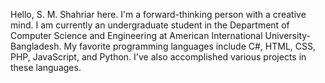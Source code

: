 Hello, S. M. Shahriar here. I'm a forward-thinking person with a creative mind. I am currently an undergraduate student in the Department of Computer Science and Engineering at American International University-Bangladesh. My favorite programming languages include C#, HTML, CSS, PHP, JavaScript, and Python. I've also accomplished various projects in these languages.

<!---
SH0WR0V/SH0WR0V is a ✨ special ✨ repository because its `README.md` (this file) appears on your GitHub profile.
You can click the Preview link to take a look at your changes.
--->
